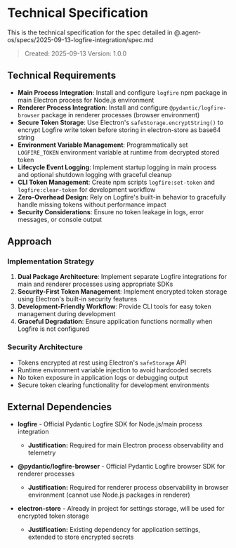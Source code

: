 # Technical Specification

This is the technical specification for the spec detailed in @.agent-os/specs/2025-09-13-logfire-integration/spec.md

> Created: 2025-09-13
> Version: 1.0.0

## Technical Requirements

- **Main Process Integration**: Install and configure `logfire` npm package in main Electron process for Node.js environment
- **Renderer Process Integration**: Install and configure `@pydantic/logfire-browser` package in renderer processes (browser environment)
- **Secure Token Storage**: Use Electron's `safeStorage.encryptString()` to encrypt Logfire write token before storing in electron-store as base64 string
- **Environment Variable Management**: Programmatically set `LOGFIRE_TOKEN` environment variable at runtime from decrypted stored token
- **Lifecycle Event Logging**: Implement startup logging in main process and optional shutdown logging with graceful cleanup
- **CLI Token Management**: Create npm scripts `logfire:set-token` and `logfire:clear-token` for development workflow
- **Zero-Overhead Design**: Rely on Logfire's built-in behavior to gracefully handle missing tokens without performance impact
- **Security Considerations**: Ensure no token leakage in logs, error messages, or console output

## Approach

### Implementation Strategy

1. **Dual Package Architecture**: Implement separate Logfire integrations for main and renderer processes using appropriate SDKs
2. **Security-First Token Management**: Implement encrypted token storage using Electron's built-in security features
3. **Development-Friendly Workflow**: Provide CLI tools for easy token management during development
4. **Graceful Degradation**: Ensure application functions normally when Logfire is not configured

### Security Architecture

- Tokens encrypted at rest using Electron's `safeStorage` API
- Runtime environment variable injection to avoid hardcoded secrets
- No token exposure in application logs or debugging output
- Secure token clearing functionality for development environments

## External Dependencies

- **logfire** - Official Pydantic Logfire SDK for Node.js/main process integration
  - **Justification:** Required for main Electron process observability and telemetry

- **@pydantic/logfire-browser** - Official Pydantic Logfire browser SDK for renderer processes
  - **Justification:** Required for renderer process observability in browser environment (cannot use Node.js packages in renderer)

- **electron-store** - Already in project for settings storage, will be used for encrypted token storage
  - **Justification:** Existing dependency for application settings, extended to store encrypted secrets